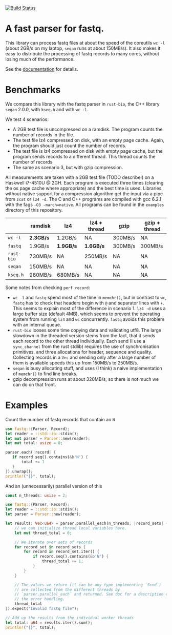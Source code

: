 [![Build Status](https://travis-ci.org/aseyboldt/fastq-rs.svg?branch=master)](https://travis-ci.org/aseyboldt/fastq-rs)

# A fast parser for fastq.

This library can process fastq files at about the speed of the
coreutils `wc -l` (about 2GB/s on my laptop, `seqan` runs at
about 150MB/s). It also makes it easy to distribute the
processing of fastq records to many cores, without losing much
of the performance.

See the [documentation](https://docs.rs/fastq/) for details.

# Benchmarks

We compare this library with the fastq parser in `rust-bio`,
the C++ library `seqan` 2.0.0, with `kseq.h` and with `wc -l`.

We test 4 scenarios:
- A 2GB test file is uncompressed on a ramdisk. The program
  counts the number of records in the file.
- The test file lz4 compressed on disk, with an empty page
  cache. Again, the program should just count the number
  of records.
- The test file is lz4 compressed on disk with empty page
  cache, but the program sends records to a different
  thread. This thread counts the number of records.
- The same as scenario 3, but with gzip compression.

All measurements are taken with a 2GB test file (TODO describe!)
on a Haskwell i7-4510U @ 2GH. Each program is executed three
times (clearing the os page cache where appropriate) and the best
time is used. Libraries without native support for a compression
algorithm get the input via a pipe from `zcat` or `lz4 -d`.
The C and C++ programs are compiled with gcc 6.2.1 with the
fags `-O3 -march=native`. All programs can be found in the
`examples` directory of this repository.


|           |   ramdisk  |   lz4     | lz4 + thread | gzip    | gzip + thread |
| ----------| -----------| --------- | ------------ | ------- | ------------- |
| `wc -l`   | **2.3GB/s**|  1.2GB/s  |  NA          | 300MB/s |  NA           |
| `fastq`   |   1.9GB/s  |**1.9GB/s**| **1.6GB/s**  | 300MB/s |  300MB/s      |
| `rust-bio`|   730MB/s  |     NA    |  250MB/s     |   NA    |    NA         |
| `seqan`   |   150MB/s  |     NA    |    NA        |   NA    |    NA         |
| `kseq.h`  |   980MB/s  |  680MB/s  |    NA        |   NA    |    NA         |

Some notes from checking `perf record`:

- `wc -l` and `fastq` spend most of the time in `memchr()`, but in contrast
  to `wc`, `fastq` has to check that headers begin with `@` and separator
  lines with `+`. This seems to explain most of the difference in scenario 1.
  `lz4 -d` uses a large buffer size (default 4MB), which seems to prevent
  the operating system from running `lz4` and `wc`  concurrently.
  `fastq` avoids this problem with an internal queue.
- `rust-bio` looses some time copying data and validating utf8.
  The large slowdown in the threaded version stems from the fact, that it
  sends each record to the other thread individually. Each send (I use a
  `sync_channel` from the rust stdlib) requires the use of synchronisation
  primitives, and three allocations for header, sequence and quality.
  Collecting records in a `Vec` and sending only after a large number of
  them is available speeds this up from 150MB/s to 250MB/s.
- `seqan` is busy allocating stuff, and uses (I think) a naive
  implementation of `memchr()` to find line breaks.
- gzip decompression runs at about 320MB/s, so there is not much we can do
  on that front.

# Examples

Count the number of fastq records that contain an `N`

```rust
use fastq::{Parser, Record};
let reader = ::std::io::stdin();
let mut parser = Parser::new(reader);
let mut total: usize = 0;

parser.each(|record| {
   if record.seq().contains(&b'N') {
       total += 1
   }
}).unwrap();
println!("{}", total);
```

And an (unnecessarily) parallel version of this

```rust
const n_threads: usize = 2;

use fastq::{Parser, Record};
let reader = ::std::io::stdin();
let parser = Parser::new(reader);

let results: Vec<u64> = parser.parallel_each(n_threads, |record_sets| {
    // we can initialize thread local variables here.
    let mut thread_total = 0;

    // We iterate over sets of records
    for record_set in record_sets {
        for record in record_set.iter() {
            if record.seq().contains(&b'N') {
                thread_total += 1;
            }
        }
    }

    // The values we return (it can be any type implementing `Send`)
    // are collected from the different threads by
    // `parser.parallel_each` and returned. See doc for a description of
    // the error handling.
    thread_total
}).expect("Invalid fastq file");

// Add up the results from the individual worker threads
let total: u64 = results.iter().sum();
println!("{}", total);
```
